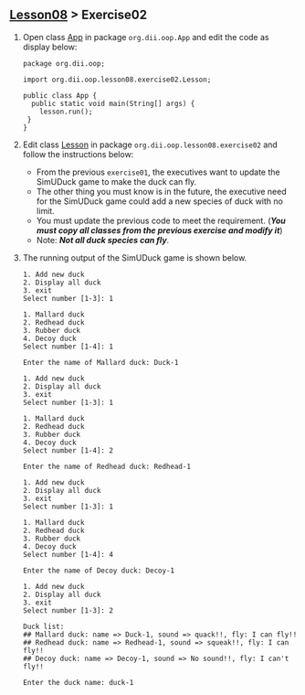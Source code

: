 ## [Lesson08](index.md) > Exercise02

1. Open class [App](../../app/src/main/java/org/dii/oop/App.java) in package `org.dii.oop.App` and edit the code as display below: 
   ```
   package org.dii.oop;

   import org.dii.oop.lesson08.exercise02.Lesson;

   public class App {
     public static void main(String[] args) {
       lesson.run();
    }
   }
   ```

2. Edit class [Lesson](../../app/src/main/java/org/dii/oop/lesson08/exercise02/Lesson.java) in package `org.dii.oop.lesson08.exercise02` and follow the instructions below:
   - From the previous `exercise01`, the executives want to update the SimUDuck game to make the duck can fly.
   - The other thing you must know is in the future, the executive need for the SimUDuck game could add a new species of duck with no limit.
   - You must update the previous code to meet the requirement. (**_You must copy all classes from the previous exercise and modify it_**)
   - Note: **_Not all duck species can fly_**.

3. The running output of the SimUDuck game is shown below.
   ```
   1. Add new duck
   2. Display all duck
   3. exit
   Select number [1-3]: 1
   
   1. Mallard duck
   2. Redhead duck
   3. Rubber duck
   4. Decoy duck
   Select number [1-4]: 1
   
   Enter the name of Mallard duck: Duck-1
   ```
   ```
   1. Add new duck
   2. Display all duck
   3. exit
   Select number [1-3]: 1
   
   1. Mallard duck
   2. Redhead duck
   3. Rubber duck
   4. Decoy duck
   Select number [1-4]: 2
   
   Enter the name of Redhead duck: Redhead-1
   ```
   ```
   1. Add new duck
   2. Display all duck
   3. exit
   Select number [1-3]: 1
   
   1. Mallard duck
   2. Redhead duck
   3. Rubber duck
   4. Decoy duck
   Select number [1-4]: 4
   
   Enter the name of Decoy duck: Decoy-1
   ```
   ```
   1. Add new duck
   2. Display all duck
   3. exit
   Select number [1-3]: 2
   
   Duck list:
   ## Mallard duck: name => Duck-1, sound => quack!!, fly: I can fly!!
   ## Redhead duck: name => Redhead-1, sound => squeak!!, fly: I can fly!!
   ## Decoy duck: name => Decoy-1, sound => No sound!!, fly: I can't fly!!
   
   Enter the duck name: duck-1
   ```